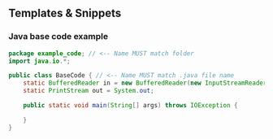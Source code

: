 ## Templates & Snippets
### Java base code example
```java
package example_code; // <-- Name MUST match folder
import java.io.*;

public class BaseCode { // <-- Name MUST match .java file name
    static BufferedReader in = new BufferedReader(new InputStreamReader(System.in));
    static PrintStream out = System.out;

    public static void main(String[] args) throws IOException {

    }
}
```
